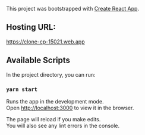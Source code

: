 This project was bootstrapped with [Create React App](https://github.com/facebook/create-react-app).

## Hosting URL: 
https://clone-cp-15021.web.app

## Available Scripts

In the project directory, you can run:

### `yarn start`

Runs the app in the development mode.<br />
Open [http://localhost:3000](http://localhost:3000) to view it in the browser.

The page will reload if you make edits.<br />
You will also see any lint errors in the console.

